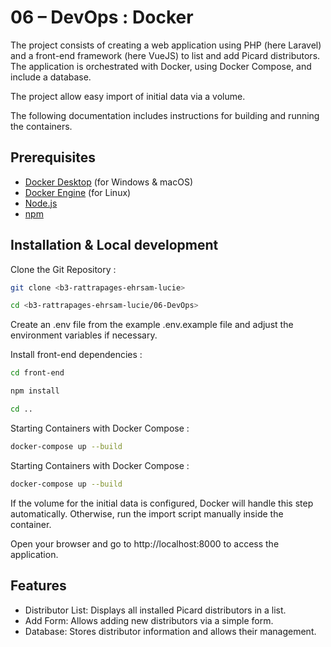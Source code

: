 # 06 – DevOps : Docker

The project consists of creating a web application using PHP (here Laravel) and a front-end framework (here VueJS) to list and add Picard distributors. The application is orchestrated with Docker, using Docker Compose, and include a database. 

The project allow easy import of initial data via a volume. 

The following documentation includes instructions for building and running the containers.

## Prerequisites

- [Docker Desktop](https://www.docker.com/products/docker-desktop/) (for Windows & macOS)
- [Docker Engine](https://docs.docker.com/engine/) (for Linux)
- [Node.js](https://nodejs.org/)
- [npm](https://www.npmjs.com/)

## Installation & Local development

Clone the Git Repository :

```bash
git clone <b3-rattrapages-ehrsam-lucie>

cd <b3-rattrapages-ehrsam-lucie/06-DevOps>
```
Create an .env file from the example .env.example file and adjust the environment variables if necessary.

Install front-end dependencies :
```bash
cd front-end

npm install

cd ..
```

Starting Containers with Docker Compose :
```bash
docker-compose up --build
```


Starting Containers with Docker Compose :
```bash
docker-compose up --build
```
If the volume for the initial data is configured, Docker will handle this step automatically. Otherwise, run the import script manually inside the container.

Open your browser and go to http://localhost:8000 to access the application.

## Features

- Distributor List: Displays all installed Picard distributors in a list.
- Add Form: Allows adding new distributors via a simple form.
- Database: Stores distributor information and allows their management.
